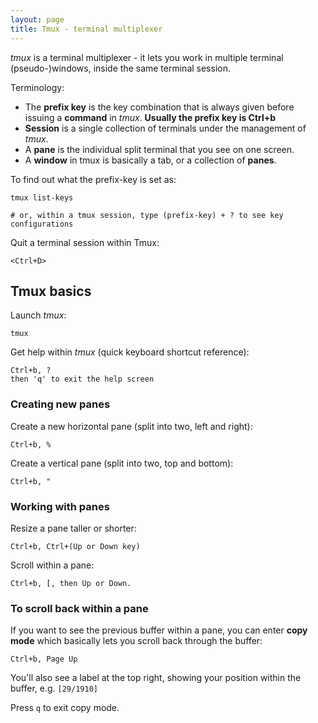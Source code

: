 ```yaml
---
layout: page
title: Tmux - terminal multiplexer
---
```


_tmux_ is a terminal multiplexer - it lets you work in multiple terminal (pseudo-)windows, inside the same terminal session.

Terminology:

- The **prefix key** is the key combination that is always given before issuing a **command** in _tmux_. **Usually the prefix key is Ctrl+b**
- **Session** is a single collection of terminals under the management of _tmux_.
- A **pane** is the individual split terminal that you see on one screen.
- A **window** in tmux is basically a tab, or a collection of **panes**.

To find out what the prefix-key is set as:

    tmux list-keys

    # or, within a tmux session, type (prefix-key) + ? to see key configurations

Quit a terminal session within Tmux:

    <Ctrl+D>

## Tmux basics

Launch _tmux_:

    tmux

Get help within _tmux_ (quick keyboard shortcut reference):

    Ctrl+b, ?
    then 'q' to exit the help screen

### Creating new panes

Create a new horizontal pane (split into two, left and right):

    Ctrl+b, %

Create a vertical pane (split into two, top and bottom):

    Ctrl+b, "

### Working with panes

Resize a pane taller or shorter:

    Ctrl+b, Ctrl+(Up or Down key)

Scroll within a pane:

    Ctrl+b, [, then Up or Down.

### To scroll back within a pane

If you want to see the previous buffer within a pane, you can enter **copy mode** which basically lets you scroll back through the buffer:

    Ctrl+b, Page Up

You'll also see a label at the top right, showing your position within the buffer, e.g. `[29/1910]`

Press `q` to exit copy mode.
